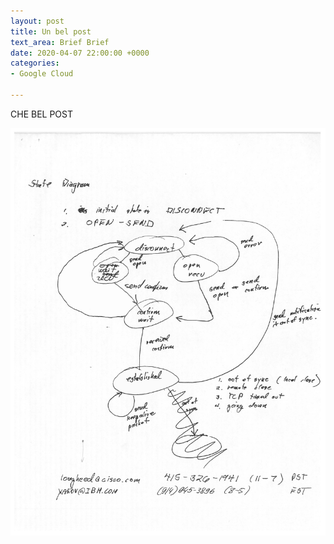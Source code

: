 ```yaml
---
layout: post
title: Un bel post
text_area: Brief Brief
date: 2020-04-07 22:00:00 +0000
categories:
- Google Cloud

---
```

CHE BEL POST

![](/uploads/BGP.jpg)